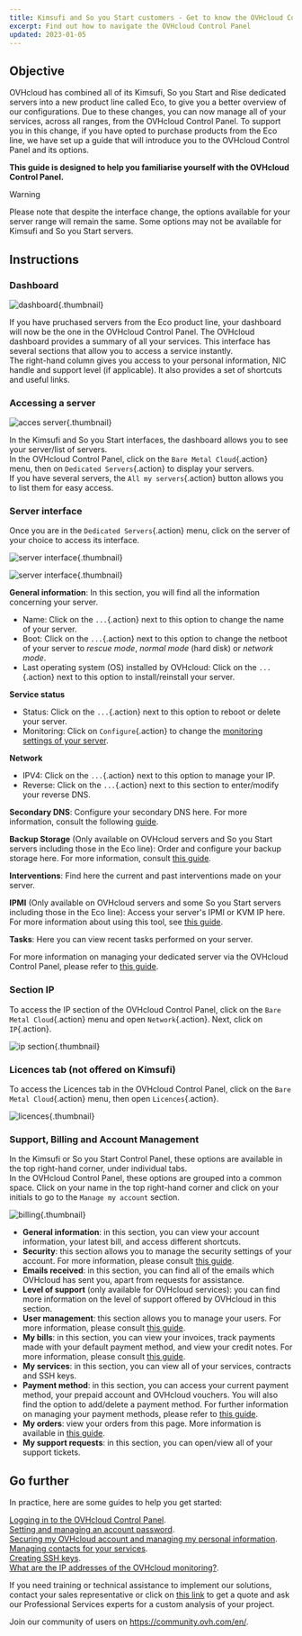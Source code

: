 ```yaml
---
title: Kimsufi and So you Start customers - Get to know the OVHcloud Control Panel
excerpt: Find out how to navigate the OVHcloud Control Panel
updated: 2023-01-05
---
```


## Objective

OVHcloud has combined all of its Kimsufi, So you Start and Rise dedicated servers into a new product line called Eco, to give you a better overview of our configurations. Due to these changes, you can now manage all of your services, across all ranges, from the OVHcloud Control Panel. To support you in this change, if you have opted to purchase products from the Eco line, we have set up a guide that will introduce you to the OVHcloud Control Panel and its options.

**This guide is designed to help you familiarise yourself with the OVHcloud Control Panel.**

> [!warning]
> Please note that despite the interface change, the options available for your server range will remain the same. Some options may not be available for Kimsufi and So you Start servers.
>

## Instructions

### Dashboard

![dashboard](images/OVHclouddashboard.png){.thumbnail}

If you have pruchased servers from the Eco product line, your dashboard will now be the one in the OVHcloud Control Panel. The OVHcloud dashboard provides a summary of all your services. This interface has several sections that allow you to access a service instantly.<br>
The right-hand column gives you access to your personal information, NIC handle and support level (if applicable). It also provides a set of shortcuts and useful links.

### Accessing a server

![acces server](images/listserversOVHcloud.png){.thumbnail}

In the Kimsufi and So you Start interfaces, the dashboard allows you to see your server/list of servers.<br>
In the OVHcloud Control Panel, click on the `Bare Metal Cloud`{.action} menu, then on `Dedicated Servers`{.action} to display your servers.<br>
If you have several servers, the `All my servers`{.action} button allows you to list them for easy access.

### Server interface

Once you are in the `Dedicated Servers`{.action} menu, click on the server of your choice to access its interface.

![server interface](images/serverinterface01.png){.thumbnail}

![server interface](images/serverinterface02.png){.thumbnail}

**General information**: In this section, you will find all the information concerning your server.

- Name: Click on the `...`{.action} next to this option to change the name of your server.
- Boot: Click on the `...`{.action} next to this option to change the netboot of your server to *rescue mode*, *normal mode* (hard disk) or *network mode*.
- Last operating system (OS) installed by OVHcloud: Click on the `...`{.action} next to this option to install/reinstall your server.

**Service status**

- Status: Click on the `...`{.action} next to this option to reboot or delete your server.
- Monitoring: Click on `Configure`{.action} to change the [monitoring settings of your server](/pages/bare_metal_cloud/dedicated_servers/getting-started-with-dedicated-server#monitoring-server).

**Network**

- IPV4: Click on the `...`{.action} next to this option to manage your IP.
- Reverse: Click on the `...`{.action} next to this section to enter/modify your reverse DNS.

**Secondary DNS**: Configure your secondary DNS here. For more information, consult the following [guide](/pages/bare_metal_cloud/dedicated_servers/adding-secondary-dns-on-dedicated-server).

**Backup Storage** (Only available on OVHcloud servers and So you Start servers including those in the Eco line): Order and configure your backup storage here. For more information, consult [this guide](/pages/bare_metal_cloud/dedicated_servers/services_backup_storage).

**Interventions**: Find here the current and past interventions made on your server.

**IPMI** (Only available on OVHcloud servers and some So you Start servers including those in the Eco line): Access your server's IPMI or KVM IP here. For more information about using this tool, see [this guide](/pages/bare_metal_cloud/dedicated_servers/using_ipmi_on_dedicated_servers).

**Tasks**: Here you can view recent tasks performed on your server.

For more information on managing your dedicated server via the OVHcloud Control Panel, please refer to [this guide](/pages/bare_metal_cloud/dedicated_servers/getting-started-with-dedicated-server).

### Section IP

To access the IP section of the OVHcloud Control Panel, click on the `Bare Metal Cloud`{.action} menu and open `Network`{.action}. Next, click on `IP`{.action}.

![ip section](images/manageIP2023.png){.thumbnail}

### Licences tab (not offered on Kimsufi)

To access the Licences tab in the OVHcloud Control Panel, click on the `Bare Metal Cloud`{.action} menu, then open `Licences`{.action}. 

![licences](images/managelicencesOVHcloud.png){.thumbnail}

### Support, Billing and Account Management

In the Kimsufi or So you Start Control Panel, these options are available in the top right-hand corner, under individual tabs.<br>
In the OVHcloud Control Panel, these options are grouped into a common space. Click on your name in the top right-hand corner and click on your initials to go to the `Manage my account` section.

![billing](images/accountOVHcloud.png){.thumbnail}

- **General information**: in this section, you can view your account information, your latest bill, and access different shortcuts.
- **Security**: this section allows you to manage the security settings of your account. For more information, please consult [this guide](/pages/account_and_service_management/account_information/all_about_username).
- **Emails received**: in this section, you can find all of the emails which OVHcloud has sent you, apart from requests for assistance.
- **Level of support** (only available for OVHcloud services): you can find more information on the level of support offered by OVHcloud in this section.
- **User management**: this section allows you to manage your users. For more information, please consult [this guide](/pages/account_and_service_management/account_information/ovhcloud-users-management).
- **My bills**: in this section, you can view your invoices, track payments made with your default payment method, and view your credit notes. For more information, please consult [this guide](/pages/account_and_service_management/managing_billing_payments_and_services/invoice_management).
- **My services**: in this section, you can view all of your services, contracts and SSH keys.
- **Payment method**: in this section, you can access your current payment method, your prepaid account and OVHcloud vouchers. You will also find the option to add/delete a payment method. For further information on managing your payment methods, please refer to [this guide](/pages/account_and_service_management/managing_billing_payments_and_services/manage-payment-methods).
- **My orders**: view your orders from this page. More information is available in [this guide](/pages/account_and_service_management/managing_billing_payments_and_services/managing_ovh_orders).
- **My support requests**: in this section, you can open/view all of your support tickets.

## Go further

In practice, here are some guides to help you get started:

[Logging in to the OVHcloud Control Panel](/pages/account_and_service_management/account_information/ovhcloud-account-login).<br>
[Setting and managing an account password](/pages/account_and_service_management/account_information/manage-ovh-password).<br>
[Securing my OVHcloud account and managing my personal information](/pages/account_and_service_management/account_information/all_about_username).<br>
[Managing contacts for your services](/pages/account_and_service_management/account_information/managing_contacts).<br>
[Creating SSH keys](/pages/bare_metal_cloud/dedicated_servers/creating-ssh-keys-dedicated).<br>
[What are the IP addresses of the OVHcloud monitoring?](/pages/bare_metal_cloud/dedicated_servers/network_ip_monitoring).

If you need training or technical assistance to implement our solutions, contact your sales representative or click on [this link](https://www.ovhcloud.com/asia/professional-services/) to get a quote and ask our Professional Services experts for a custom analysis of your project.

Join our community of users on <https://community.ovh.com/en/>.